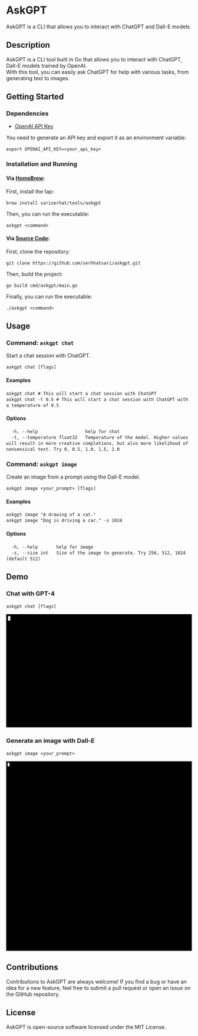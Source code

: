 # AskGPT  
AskGPT is a CLI that allows you to interact with ChatGPT and Dall-E models  
## Description  
AskGPT is a CLI tool built in Go that allows you to interact with ChatGPT, Dall-E models trained by OpenAI.  
With this tool, you can easily ask ChatGPT for help with various tasks, from generating text to images.

## Getting Started  
### Dependencies  
* [OpenAI API Key](https://platform.openai.com/account/api-keys)  

You need to generate an API key and export it as an environment variable:  
```shell
export OPENAI_API_KEY=<your_api_key>
```

### Installation and Running
#### **Via [HomeBrew](https://brew.sh/):**     
First, install the tap:  
```shell
brew install sariserhat/tools/askgpt  
```
Then, you can run the executable:  
```shell
askgpt <command>
```

#### **Via [Source Code](https://github.com/serhhatsari/askgpt.git):**  
First, clone the repository:  
```shell
git clone https://github.com/serhhatsari/askgpt.git
```
Then, build the project:  
```shell
go build cmd/askgpt/main.go
```
Finally, you can run the executable:  
```shell 
./askgpt <command>
```


## Usage
### Command: `askgpt chat`
Start a chat session with ChatGPT.
```shell
askgpt chat [flags]
```
#### Examples
```shell
askgpt chat # This will start a chat session with ChatGPT  
askgpt chat -t 0.5 # This will start a chat session with ChatGPT with a temperature of 0.5 
```
#### Options
```
  -h, --help                  help for chat
  -t, --temperature float32   Temperature of the model. Higher values will result in more creative completions, but also more likelihood of nonsensical text. Try 0, 0.5, 1.0, 1.5, 2.0
```
### Command: `askgpt image`
Create an image from a prompt using the Dall-E model.
```
askgpt image <your_prompt> [flags]
```
#### Examples
```shell
askgpt image "A drawing of a cat."  
askgpt image "Dog is driving a car." -s 1024  
```
#### Options
```
  -h, --help       help for image
  -s, --size int   Size of the image to generate. Try 256, 512, 1024 (default 512)
```

## Demo
### Chat with GPT-4
```shell
askgpt chat [flags]
```  
<div>
    <img src="https://raw.githubusercontent.com/serhhatsari/askgpt/master/assets/chatusage.gif"/>
</div>

### Generate an image with Dall-E
```shell
askgpt image <your_prompt>
```
<div align="center">
    <img src="https://raw.githubusercontent.com/serhhatsari/askgpt/master/assets/imageusage.gif"/>
</div>  

## Contributions
Contributions to AskGPT are always welcome! If you find a bug or have an idea for a new feature, feel free to submit a pull request or open an issue on the GitHub repository.

## License
AskGPT is open-source software licensed under the MIT License.

